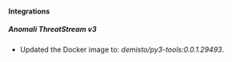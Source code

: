 #### Integrations
##### Anomali ThreatStream v3
- Updated the Docker image to: *demisto/py3-tools:0.0.1.29493*.
